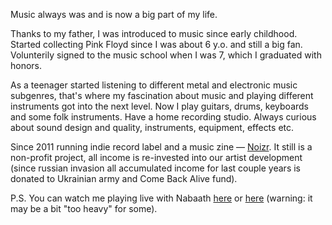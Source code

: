 Music always was and is now a big part of my life.

Thanks to my father, I was introduced to music since early childhood. Started collecting Pink Floyd since I was about 6 y.o. and still a big fan. Volunterily signed to the music school when I was 7, which I graduated with honors.

As a teenager started listening to different metal and electronic music subgenres, that's where my fascination about music and playing different instruments got into the next level. Now I play guitars, drums, keyboards and some folk instruments. Have a home recording studio. Always curious about sound design and quality, instruments, equipment, effects etc.

Since 2011 running indie record label and a music zine &mdash; [Noizr](https://noizr.com). It still is a non-profit project, all income is re-invested into our artist development (since russian invasion all accumulated income for last couple years is donated to Ukrainian army and Come Back Alive fund).

P.S. You can watch me playing live with Nabaath [here](https://youtu.be/ThlDSKGNc-k) or [here](https://youtu.be/osGApVlgYk8) (warning: it may be a bit "too heavy" for some).
